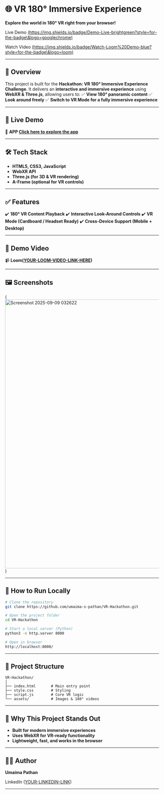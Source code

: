 # 🌐 VR 180° Immersive Experience

**Explore the world in 180° VR right from your browser!**

Live Demo [(https://img.shields.io/badge/Demo-Live-brightgreen?style=for-the-badge\&logo=googlechrome)](https://umaima-s-pathan.github.io/VR-Hackathon/)


Watch Video [(https://img.shields.io/badge/Watch-Loom%20Demo-blue?style=for-the-badge\&logo=loom)]([YOUR-LOOM-VIDEO-LINK-HERE](https://www.loom.com/share/02e6287b2acd478da57d8eedc6028289?sid=b731e5a7-9522-43da-b433-7e0e430917a6))

---

## 📌 **Overview**

This project is built for the **Hackathon: VR 180° Immersive Experience Challenge**.
It delivers an **interactive and immersive experience** using **WebXR & Three.js**, allowing users to:
✅ **View 180° panoramic content**
✅ **Look around freely**
✅ **Switch to VR Mode for a fully immersive experience**

---

## 🚀 **Live Demo**

🔗 **APP [Click here to explore the app](https://umaima-s-pathan.github.io/VR-Hackathon/)**

---

## 🛠 **Tech Stack**

* **HTML5, CSS3, JavaScript**
* **WebXR API**
* **Three.js (for 3D & VR rendering)**
* **A-Frame (optional for VR controls)**

---

## ✅ **Features**

✔️ **180° VR Content Playback**
✔️ **Interactive Look-Around Controls**
✔️ **VR Mode (Cardboard / Headset Ready)**
✔️ **Cross-Device Support (Mobile + Desktop)**

---

## 🎥 **Demo Video**

📹 **Loom([YOUR-LOOM-VIDEO-LINK-HERE](https://www.loom.com/share/02e6287b2acd478da57d8eedc6028289?sid=90082fef-fe62-49ef-b1f6-cf0e2dd6149b))**

---

## 🖼 **Screenshots**

(<img width="1843" height="881" alt="Screenshot 2025-09-09 032622" src="https://github.com/user-attachments/assets/2c0a6462-fcca-4dca-a30b-3759c810e981" />
)

---

## 🔧 **How to Run Locally**

```bash
# Clone the repository
git clone https://github.com/umaima-s-pathan/VR-Hackathon.git

# Open the project folder
cd VR-Hackathon

# Start a local server (Python)
python3 -m http.server 8000

# Open in browser
http://localhost:8000/
```

---

## 📂 **Project Structure**

```
VR-Hackathon/
│
├── index.html       # Main entry point
├── style.css        # Styling
├── script.js        # Core VR logic
└── assets/          # Images & 180° videos
```

---

## 🌟 **Why This Project Stands Out**

* **Built for modern immersive experiences**
* **Uses WebXR for VR-ready functionality**
* **Lightweight, fast, and works in the browser**

---

## 👩‍💻 **Author**

**Umaima Pathan**


LinkedIn ([YOUR-LINKEDIN-LINK](https://www.linkedin.com/in/umaima-pathan-b0586124a/))

---

